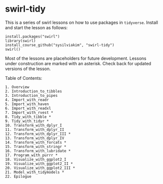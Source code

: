 # swirl-tidy

This is a series of swirl lessons on how to use packages in `tidyverse`.
Install and start the lesson as follows:

```
install.packages("swirl")
library(swirl)
install_course_github("sysilviakim", "swirl-tidy")
swirl()
```

Most of the lessons are placeholders for future development.
Lessons under construction are marked with an asterisk. 
Check back for updated versions of the lesson.


Table of Contents:

```
1. Overview
2. Introduction_to_tibbles
3. Introduction_to_pipes
4. Import_with_readr
5. Import_with_haven
6. Import_with_readxl
7. Import_with_rvest *
8. Tidy_with_tibble *
9. Tidy_with_tidyr *
10. Transform_with_dplyr_I
11. Transform_with_dplyr_II
12. Transform_with_dplyr_III *
13. Transform_with_dplyr_IV
14. Transform_with_forcats *
15. Transform_with_stringr *
16. Transform_with_lubridate *
17. Program_with_purrr *
18. Visualize_with_ggplot2_I
19. Visualize_with_ggplot2_II *
20. Visualize_with_ggplot2_III *
21. Model_with_tidymodels *
22. Epilogue
```
